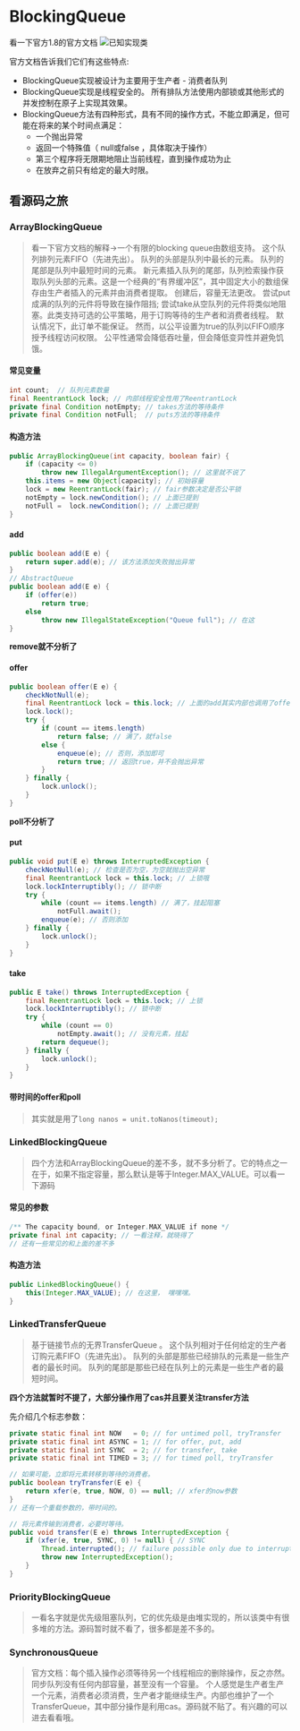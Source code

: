 # BlockingQueue
看一下官方1.8的官方文档
![已知实现类](https://imgkr.cn-bj.ufileos.com/1c08311d-77a7-4f60-a4dd-2e293f43c8d0.png)

官方文档告诉我们它们有这些特点:
- BlockingQueue实现被设计为主要用于生产者 - 消费者队列
- BlockingQueue实现是线程安全的。 所有排队方法使用内部锁或其他形式的并发控制在原子上实现其效果。 
- BlockingQueue方法有四种形式，具有不同的操作方式，不能立即满足，但可能在将来的某个时间点满足：
  - 一个抛出异常
  - 返回一个特殊值（ null或false ，具体取决于操作）
  - 第三个程序将无限期地阻止当前线程，直到操作成功为止
  - 在放弃之前只有给定的最大时限。

## 看源码之旅

### ArrayBlockingQueue
> 看一下官方文档的解释->一个有限的blocking queue由数组支持。 这个队列排列元素FIFO（先进先出）。 队列的头部是队列中最长的元素。 队列的尾部是队列中最短时间的元素。 新元素插入队列的尾部，队列检索操作获取队列头部的元素。这是一个经典的“有界缓冲区”，其中固定大小的数组保存由生产者插入的元素并由消费者提取。 创建后，容量无法更改。 尝试put成满的队列的元件将导致在操作阻挡; 尝试take从空队列的元件将类似地阻塞。此类支持可选的公平策略，用于订购等待的生产者和消费者线程。 默认情况下，此订单不能保证。 然而，以公平设置为true的队列以FIFO顺序授予线程访问权限。 公平性通常会降低吞吐量，但会降低变异性并避免饥饿。

#### 常见变量
```java
int count;  // 队列元素数量
final ReentrantLock lock; // 内部线程安全性用了ReentrantLock
private final Condition notEmpty; // takes方法的等待条件
private final Condition notFull;  // puts方法的等待条件
```
#### 构造方法
```java
public ArrayBlockingQueue(int capacity, boolean fair) {
    if (capacity <= 0)
        throw new IllegalArgumentException(); // 这里就不说了
    this.items = new Object[capacity]; // 初始容量
    lock = new ReentrantLock(fair); // fair参数决定是否公平锁
    notEmpty = lock.newCondition(); // 上面已提到
    notFull =  lock.newCondition(); // 上面已提到
}
```
#### add
```java
public boolean add(E e) {
    return super.add(e); // 该方法添加失败抛出异常
}
// AbstractQueue
public boolean add(E e) {
    if (offer(e))
        return true;
    else
        throw new IllegalStateException("Queue full"); // 在这
}
```
**remove就不分析了**

#### offer
```java
public boolean offer(E e) {
    checkNotNull(e);
    final ReentrantLock lock = this.lock; // 上面的add其实内部也调用了offer，当时我还觉得奇怪，add没上锁？。 原来offer上了锁的
    lock.lock();
    try {
        if (count == items.length)
            return false; // 满了，就false
        else {
            enqueue(e); // 否则，添加即可
            return true; // 返回true，并不会抛出异常
        }
    } finally {
        lock.unlock();
    }
}
```
**poll不分析了**

#### put
```java
public void put(E e) throws InterruptedException {
    checkNotNull(e); // 检查是否为空，为空就抛出空异常
    final ReentrantLock lock = this.lock; // 上锁哦
    lock.lockInterruptibly(); // 锁中断
    try {
        while (count == items.length) // 满了，挂起阻塞
            notFull.await();
        enqueue(e); // 否则添加
    } finally {
        lock.unlock();
    }
}
```

#### take
```java
public E take() throws InterruptedException {
    final ReentrantLock lock = this.lock; // 上锁
    lock.lockInterruptibly(); // 锁中断
    try {
        while (count == 0)
            notEmpty.await(); // 没有元素，挂起
        return dequeue();
    } finally {
        lock.unlock();
    }
}
```

#### 带时间的offer和poll
> 其实就是用了`long nanos = unit.toNanos(timeout);`


### LinkedBlockingQueue
> 四个方法和ArrayBlockingQueue的差不多，就不多分析了。它的特点之一在于，如果不指定容量，那么默认是等于Integer.MAX_VALUE。可以看一下源码

#### 常见的参数
```java
/** The capacity bound, or Integer.MAX_VALUE if none */
private final int capacity; // 一看注释，就晓得了
// 还有一些常见的和上面的差不多
```

#### 构造方法
```java
public LinkedBlockingQueue() {
    this(Integer.MAX_VALUE); // 在这里， 嘿嘿嘿。
}
```

### LinkedTransferQueue
> 基于链接节点的无界TransferQueue 。 这个队列相对于任何给定的生产者订购元素FIFO（先进先出）。 队列的头部是那些已经排队的元素是一些生产者的最长时间。 队列的尾部是那些已经在队列上的元素是一些生产者的最短时间。

**四个方法就暂时不提了，大部分操作用了cas并且要关注transfer方法**

先介绍几个标志参数：
```java
private static final int NOW   = 0; // for untimed poll, tryTransfer
private static final int ASYNC = 1; // for offer, put, add
private static final int SYNC  = 2; // for transfer, take
private static final int TIMED = 3; // for timed poll, tryTransfer
```

```java
// 如果可能，立即将元素转移到等待的消费者。
public boolean tryTransfer(E e) {
    return xfer(e, true, NOW, 0) == null; // xfer的now参数
}
// 还有一个重载参数的，带时间的。
```

```java
// 将元素传输到消费者，必要时等待。
public void transfer(E e) throws InterruptedException {
    if (xfer(e, true, SYNC, 0) != null) { // SYNC
        Thread.interrupted(); // failure possible only due to interrupt
        throw new InterruptedException();
    }
}
```
### PriorityBlockingQueue
> 一看名字就是优先级阻塞队列，它的优先级是由堆实现的，所以该类中有很多堆的方法。源码暂时就不看了，很多都是差不多的。

### SynchronousQueue
> 官方文档：每个插入操作必须等待另一个线程相应的删除操作，反之亦然。 同步队列没有任何内部容量，甚至没有一个容量。 个人感觉是生产者生产一个元素，消费者必须消费，生产者才能继续生产。内部也维护了一个TransferQueue，其中部分操作是利用cas。源码就不贴了。有兴趣的可以进去看看哦。
